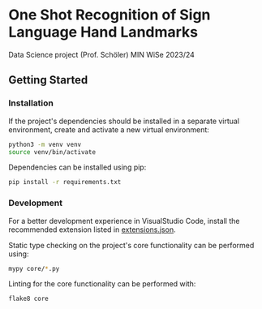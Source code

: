 # One Shot Recognition of Sign Language Hand Landmarks

Data Science project (Prof. Schöler) MIN WiSe 2023/24

## Getting Started

### Installation

If the project's dependencies should be installed in a separate virtual environment,
create and activate a new virtual environment:

```bash
python3 -m venv venv
source venv/bin/activate
```

Dependencies can be installed using pip:

```bash
pip install -r requirements.txt
```

### Development

For a better development experience in VisualStudio Code, install the recommended extension listed in [extensions.json](./.vscode/extensions.json).

Static type checking on the project's core functionality can be performed using:

```bash
mypy core/*.py
```

Linting for the core functionality can be performed with:

```bash
flake8 core
```
